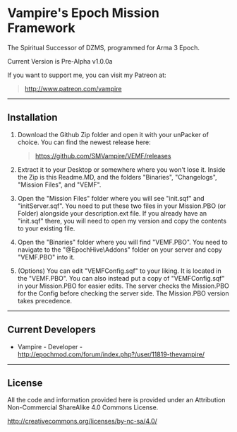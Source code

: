 **Vampire's Epoch Mission Framework**
================
The Spiritual Successor of DZMS, programmed for Arma 3 Epoch.

Current Version is Pre-Alpha v1.0.0a

If you want to support me, you can visit my Patreon at:
 > http://www.patreon.com/vampire
 
--------------------------
Installation
--------------------------
1.	Download the Github Zip folder and open it with your unPacker of choice.
	You can find the newest release here:
	> https://github.com/SMVampire/VEMF/releases
	
2.	Extract it to your Desktop or somewhere where you won't lose it.
	Inside the Zip is this Readme.MD, and the folders "Binaries", "Changelogs", "Mission Files", and "VEMF".
	
3.	Open the "Mission Files" folder where you will see "init.sqf" and "initServer.sqf".
	You need to put these two files in your Mission.PBO (or Folder) alongside your description.ext file.
	If you already have an "init.sqf" there, you will need to open my version and copy the contents to your existing file.
	
4.	Open the "Binaries" folder where you will find "VEMF.PBO".
	You need to navigate to the "@EpochHive\Addons" folder on your server and copy "VEMF.PBO" into it.
	
5.	(Options) You can edit "VEMFConfig.sqf" to your liking. It is located in the "VEMF.PBO".
	You can also instead put a copy of "VEMFConfig.sqf" in your Mission.PBO for easier edits.
	The server checks the Mission.PBO for the Config before checking the server side.
	The Mission.PBO version takes precedence.

--------------------------
Current Developers
--------------------------
* Vampire - Developer - http://epochmod.com/forum/index.php?/user/11819-thevampire/

--------------------------
License
--------------------------
All the code and information provided here is provided under an Attribution Non-Commercial ShareAlike 4.0 Commons License.

http://creativecommons.org/licenses/by-nc-sa/4.0/